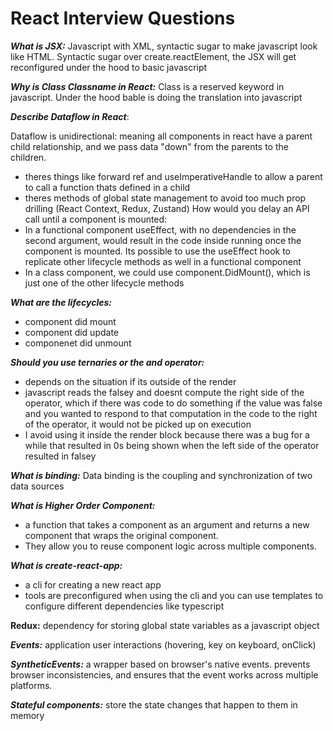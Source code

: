 # React Interview Questions

**_What is JSX:_** Javascript with XML, syntactic sugar to make javascript look like HTML. Syntactic sugar over create.reactElement, the JSX will get reconfigured under the hood to basic javascript

**_Why is Class Classname in React:_** Class is a reserved keyword in javascript. Under the hood bable is doing the translation into javascript

**_Describe Dataflow in React_**:

Dataflow is unidirectional: meaning all components in react have a parent child relationship, and we pass data "down" from the parents to the children.

- theres things like forward ref and useImperativeHandle to allow a parent to call a function thats defined in a child
- theres methods of global state management to avoid too much prop drilling (React Context, Redux, Zustand)
  How would you delay an API call until a component is mounted:
- In a functional component useEffect, with no dependencies in the second argument, would result in the code inside running once the component is mounted. Its possible to use the useEffect hook to replicate other lifecycle methods as well in a functional component
- In a class component, we could use component.DidMount(), which is just one of the other lifecycle methods

**_What are the lifecycles:_**

- component did mount
- component did update
- componenet did unmount

**_Should you use ternaries or the and operator:_**

- depends on the situation if its outside of the render
- javascript reads the falsey and doesnt compute the right side of the operator, which if there was code to do something if the value was false and you wanted to respond to that computation in the code to the right of the operator, it would not be picked up on execution
- I avoid using it inside the render block because there was a bug for a while that resulted in 0s being shown when the left side of the operator resulted in falsey

**_What is binding:_** Data binding is the coupling and synchronization of two data sources

**_What is Higher Order Component:_**

- a function that takes a component as an argument and returns a new component that wraps the original component.
- They allow you to reuse component logic across multiple components.

**_What is create-react-app:_**

- a cli for creating a new react app
- tools are preconfigured when using the cli and you can use templates to configure different dependencies like typescript

**Redux:** dependency for storing global state variables as a javascript object

**_Events:_** application user interactions (hovering, key on keyboard, onClick)

**_SyntheticEvents:_** a wrapper based on browser's native events. prevents browser inconsistencies, and ensures that the event works across multiple platforms.

**_Stateful components:_** store the state changes that happen to them in memory
